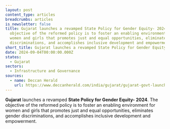 ```yaml
---
layout: post
content_type: articles
breadcrumbs: articles
is_newsletter: false
title: Gujarat launches a revamped State Policy for Gender Equity- 2024. The
  objective of the reformed policy is to foster an enabling environment for
  women and girls that promotes just and equal opportunities, eliminates gender
  discriminations, and accomplishes inclusive development and empowerment.
short_title: Gujarat launches a revamped State Policy for Gender Equity- 2024.
date: 2024-09-04T00:00:00.000Z
states:
  - Gujarat
sectors:
  - Infrastructure and Governance
sources:
  - name: Deccan Herald
    url: https://www.deccanherald.com/india/gujarat/gujarat-govt-launches-reformulated-gender-policy-for-inclusive-development-empowerment-3172498
---
```

**Gujarat** launches a revamped **State Policy for Gender Equity- 2024**. The objective of the reformed policy is to foster an enabling environment for women and girls that promotes just and equal opportunities, eliminates gender discriminations, and accomplishes inclusive development and empowerment.
